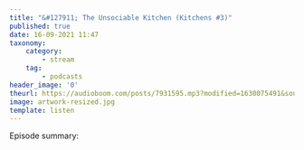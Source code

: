 ```yaml
---
title: "&#127911; The Unsociable Kitchen (Kitchens #3)"
published: true
date: 16-09-2021 11:47
taxonomy:
    category:
        - stream
    tag:
        - podcasts
header_image: '0'
theurl: https://audioboom.com/posts/7931595.mp3?modified=1630075491&source=rss&stitched=1
image: artwork-resized.jpg
template: listen
--- 
```

Episode summary: 

